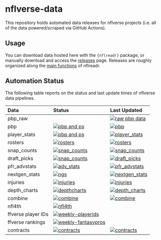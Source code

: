
<!-- README.md is generated from README.Rmd. Please edit that file -->

# nflverse-data

<!-- badges: start -->
<!-- badges: end -->

This repository holds automated data releases for nflverse projects
(i.e. all of the data powered/scraped via GitHub Actions).

## Usage

You can download data hosted here with the `{nflreadr}` package, or
manually download and access the
[releases](https://github.com/nflverse/nflverse-data/releases) page.
Releases are roughly organized along the [main
functions](https://nflreadr.nflverse.com/reference/) of nflreadr.

## Automation Status

The following table reports on the status and last update times of
nflverse data pipelines.

| Data               | Status                                                                                                                                                                   | Last Updated                                                                                                                                                                                                                                                                                              |
|:-------------------|:-------------------------------------------------------------------------------------------------------------------------------------------------------------------------|:----------------------------------------------------------------------------------------------------------------------------------------------------------------------------------------------------------------------------------------------------------------------------------------------------------|
| pbp_raw            | []()                                                                                                                                                                     | [![raw pbp data](https://img.shields.io/github/last-commit/nflverse/nflfastR-raw?label=Raw%20PBP%20Updated&style=flat-square)]()                                                                                                                                                                          |
| pbp                | [![pbp and ps](https://img.shields.io/github/actions/workflow/status/nflverse/nflverse-pbp/automated_pbp_update.yaml?label=pbp_status&style=flat-square)]()              | [![pbp](https://img.shields.io/badge/dynamic/json?color=blue&label=load_pbp&query=last_updated&style=flat-square&url=https://github.com/nflverse/nflverse-data/releases/download/pbp/timestamp.json)](https://github.com/nflverse/nflverse-data/releases/tag/pbp)                                         |
| player_stats       | [![pbp and ps](https://img.shields.io/github/actions/workflow/status/nflverse/nflverse-pbp/automated_pbp_update.yaml?label=ps_status&style=flat-square)]()               | [![player_stats](https://img.shields.io/badge/dynamic/json?color=blue&label=load_player_stats&query=last_updated&style=flat-square&url=https://github.com/nflverse/nflverse-data/releases/download/player_stats/timestamp.json)](https://github.com/nflverse/nflverse-data/releases/tag/player_stats)     |
| rosters            | [![rosters](https://img.shields.io/github/actions/workflow/status/nflverse/nflverse-rosters/update_rosters.yaml?label=rosters_status&style=flat-square)]()               | [![rosters](https://img.shields.io/badge/dynamic/json?color=blue&label=load_rosters&query=last_updated&style=flat-square&url=https://github.com/nflverse/nflverse-data/releases/download/rosters/timestamp.json)](https://github.com/nflverse/nflverse-data/releases/tag/rosters)                         |
| snap_counts        | [![snap_counts](https://img.shields.io/github/actions/workflow/status/nflverse/pfr_scrapR/update_snap_counts.yaml?label=snaps_status&style=flat-square)]()               | [![snap_counts](https://img.shields.io/badge/dynamic/json?color=blue&label=load_snap_counts&query=last_updated&style=flat-square&url=https://github.com/nflverse/nflverse-data/releases/download/snap_counts/timestamp.json)](https://github.com/nflverse/nflverse-data/releases/tag/snap_counts)         |
| draft_picks        | [![snap_counts](https://img.shields.io/github/actions/workflow/status/nflverse/pfr_scrapR/update_draft_picks.yaml?label=draft_status&style=flat-square)]()               | [![draft_picks](https://img.shields.io/badge/dynamic/json?color=blue&label=load_draft_picks&query=last_updated&style=flat-square&url=https://github.com/nflverse/nflverse-data/releases/download/draft_picks/timestamp.json)](https://github.com/nflverse/nflverse-data/releases/tag/draft_picks)         |
| pfr_advstats       | [![adv_stats](https://img.shields.io/github/actions/workflow/status/nflverse/pfr_scrapR/update_advanced_stats.yaml?label=advstats_status&style=flat-square)]()           | [![pfr_advstats](https://img.shields.io/badge/dynamic/json?color=blue&label=load_pfr_advstats&query=last_updated&style=flat-square&url=https://github.com/nflverse/nflverse-data/releases/download/pfr_advstats/timestamp.json)](https://github.com/nflverse/nflverse-data/releases/tag/pfr_advstats)     |
| nextgen_stats      | [![ngs](https://img.shields.io/github/actions/workflow/status/nflverse/ngs-data/update_ngs.yaml?label=ngs_status&style=flat-square)]()                                   | [![nextgen_stats](https://img.shields.io/badge/dynamic/json?color=blue&label=load_nextgen_stats&query=last_updated&style=flat-square&url=https://github.com/nflverse/nflverse-data/releases/download/nextgen_stats/timestamp.json)](https://github.com/nflverse/nflverse-data/releases/tag/nextgen_stats) |
| injuries           | [![injuries](https://img.shields.io/github/actions/workflow/status/nflverse/nflverse-rosters/update_injuries.yaml?label=injuries_status&style=flat-square)]()            | [![injuries](https://img.shields.io/badge/dynamic/json?color=blue&label=load_injuries&query=last_updated&style=flat-square&url=https://github.com/nflverse/nflverse-data/releases/download/injuries/timestamp.json)](https://github.com/nflverse/nflverse-data/releases/tag/injuries)                     |
| depth_charts       | [![depthcharts](https://img.shields.io/github/actions/workflow/status/nflverse/nflverse-rosters/update_depth_charts.yaml?label=depth_charts_status&style=flat-square)]() | [![depth_charts](https://img.shields.io/badge/dynamic/json?color=blue&label=load_depth_charts&query=last_updated&style=flat-square&url=https://github.com/nflverse/nflverse-data/releases/download/depth_charts/timestamp.json)](https://github.com/nflverse/nflverse-data/releases/tag/depth_charts)     |
| combine            | [![combine](https://img.shields.io/github/actions/workflow/status/nflverse/pfr_scrapR/update_combine.yaml?label=combine_status&style=flat-square)]()                     | [![combine](https://img.shields.io/badge/dynamic/json?color=blue&label=load_combine&query=last_updated&style=flat-square&url=https://github.com/nflverse/nflverse-data/releases/download/combine/timestamp.json)](https://github.com/nflverse/nflverse-data/releases/tag/combine)                         |
| nfl4th             | [![nfl4th](https://img.shields.io/github/actions/workflow/status/nflverse/nfl4th/update_precompute.yaml?label=nfl4th_precompute&style=flat-square)]()                    |                                                                                                                                                                                                                                                                                                           |
| ffverse player IDs | [![weekly-playerids](https://img.shields.io/github/actions/workflow/status/dynastyprocess/data/weekly-playerids.yml?label=ff_playerids&style=flat-square)]()             |                                                                                                                                                                                                                                                                                                           |
| ffverse rankings   | [![weekly-fantasypros](https://img.shields.io/github/actions/workflow/status/dynastyprocess/data/weekly-fantasypros.yml?label=rankings&style=flat-square)]()             |                                                                                                                                                                                                                                                                                                           |
| contracts          | [![contracts](https://img.shields.io/github/actions/workflow/status/nflverse/rotc/update_otc.yaml?label=contracts&style=flat-square)]()                                  | [![contracts](https://img.shields.io/badge/dynamic/json?color=blue&label=load_contracts&query=last_updated&style=flat-square&url=https://github.com/nflverse/nflverse-data/releases/download/contracts/timestamp.json)](https://github.com/nflverse/nflverse-data/releases/tag/contracts)                 |
